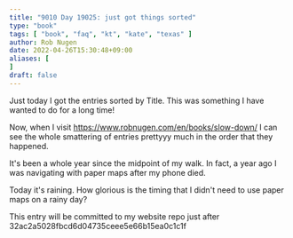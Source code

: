 ```yaml
---
title: "9010 Day 19025: just got things sorted"
type: "book"
tags: [ "book", "faq", "kt", "kate", "texas" ]
author: Rob Nugen
date: 2022-04-26T15:30:48+09:00
aliases: [
]
draft: false
---
```


Just today I got the entries sorted by Title.  This was something I have wanted to do for a long time!

Now, when I visit
https://www.robnugen.com/en/books/slow-down/
I can see the whole smattering of entries prettyyy much in the order that they happened.

It's been a whole year since the midpoint of my walk.  In fact, a year ago I was navigating with paper maps after my phone died.

Today it's raining.  How glorious is the timing that I didn't need to use paper maps on a rainy day?

This entry will be committed to my website repo just after 32ac2a5028fbcd6d04735ceee5e66b15ea0c1c1f
